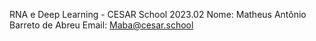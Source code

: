 RNA e Deep Learning - CESAR School 2023.02
Nome: Matheus Antônio Barreto de Abreu
Email: Maba@cesar.school
